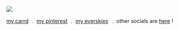 <img src="https://pbs.twimg.com/media/E1zLbfIWYAINjTR?format=jpg&name=4096x4096">

[my carrd](https://catty.crd.co) ﹒ [my pinterest](https://www.pinterest.com/cattylogo/) ﹒ [my everskies](https://everskies.com/user/cqtty-16982497)  ﹒ other socials are [here](https://beacons.ai/cattylogo) !
